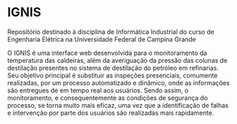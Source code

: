 # IGNIS
Repositório destinado à disciplina de Informática Industrial do curso de Engenharia Elétrica na Universidade Federal de Campina Grande

O IGNIS é uma interface web desenvolvida para o monitoramento da temperatura das caldeiras, além da averiguação da pressão das colunas de destilação presentes no sistema de destilação do petróleo em refinarias. Seu objetivo principal é substituir as inspeções presenciais, comumente realizadas, por um processo automatizado e dinâmico, onde as informações são entregues de em tempo real aos usuários. Sendo assim, o monitoramento, e consequentemente as condições de segurança do processo, se torna muito mais eficaz, uma vez que a identificação de falhas e intervenção por parte dos usuários são realizadas mais rapidamente. 
